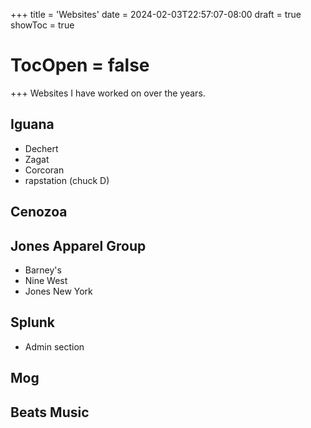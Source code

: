 +++
title = 'Websites'
date = 2024-02-03T22:57:07-08:00
draft = true
showToc = true
# TocOpen = false
+++
Websites I have worked on over the years.

<!--more-->


## Iguana

- Dechert
- Zagat
- Corcoran
- rapstation (chuck D)

## Cenozoa

## Jones Apparel Group

- Barney's
- Nine West
- Jones New York

## Splunk

- Admin section

## Mog

## Beats Music
